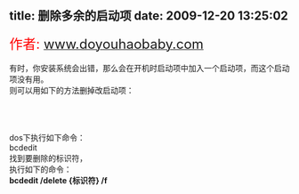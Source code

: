 title: 删除多余的启动项
date: 2009-12-20 13:25:02
---

<p>
	<font color="#ff0000" size="5">作者: </font><a href="http://www.doyouhaobaby.com" target="_blank"><font size="5">www.doyouhaobaby.com</font></a><br />
	<br />
	有时，你安装系统会出错，那么会在开机时启动项中加入一个启动项，而这个启动项没有用。<br />
	则可以用如下的方法删掉改启动项：<br />
	<br />
	<span id="attach_402" onmouseover="showMenu(this.id, 0, 1)" style="position: absolute; display: none"><img border="0" src="http://images.5d6d.net/dz7/default/attachimg.gif" /></span></p>
<div class="t_attach" ctrlkey="aimg_402" h="43" id="aimg_402_menu" initialized="true" style="clip: rect(auto auto auto auto); z-index: 999; position: absolute; display: none; top: 400px; left: 213px" w="142">
	<a href="attachment.php?aid=402&amp;k=573d724cc185602a2d211a678a4b065b&amp;t=1261286654&amp;nothumb=yes" target="_blank" title="20091220005635249.jpg"><strong>下载</strong></a> (48.08 KB)<br />
	<div class="t_smallfont">
		<span title="2009-12-19 17:05">昨天&nbsp;17:05</span></div>
</div>
<p>
	<br />
	<br />
	dos下执行如下命令：<br />
	bcdedit<br />
	找到要删除的标识符，<br />
	执行如下的命令：<br />
	<strong>bcdedit /delete {标识符} /f</strong><!--++ plugin_code qcomic begin--></p>
